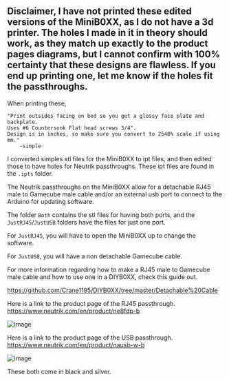 ## Disclaimer, I have not printed these edited versions of the MiniB0XX, as I do not have a 3d printer. The holes I made in it in theory should work, as they match up exactly to the product pages diagrams, but I cannot confirm with 100% certainty that these designs are flawless. If you end up printing one, let me know if the holes fit the passthroughs.

When printing these,

    "Print outsides facing on bed so you get a glossy face plate and backplate.
    Uses #6 Countersunk Flat head screws 3/4".
    Design is in inches, so make sure you convert to 2540% scale if using mm."
        -simple
I converted simples stl files for the MiniB0XX to ipt files, and then edited those to have holes for Neutrik passthroughs. These ipt files are found in the `.ipts` folder.

The Neutrik passthroughs on the MiniB0XX allow for a detachable RJ45 male to Gamecube male cable and/or an external usb port to connect to the Arduino for updating software.

The folder `Both` contains the stl files for having both ports, and the `JustRJ45`/`JustUSB` folders have the files for just one port.

For `JustRJ45`, you will have to open the MiniB0XX up to change the software.

For `JustUSB`, you will have a non detachable Gamecube cable.

For more information regarding how to make a RJ45 male to Gamecube male cable and how to use one in a DIYB0XX, check this guide out.

https://github.com/Crane1195/DIYB0XX/tree/master/Detachable%20Cable

Here is a link to the product page of the RJ45 passthrough. https://www.neutrik.com/en/product/ne8fdp-b

![image](https://www.neutrik.com/uploads/media/500x/07/867-ne8fdp-b.jpg?v=1-0)

Here is a link to the product page of the USB passthrough. https://www.neutrik.com/en/product/nausb-w-b

![image](https://www.neutrik.com/uploads/media/500x/08/1828-nausb-w-b.jpg?v=1-0)

These both come in black and silver.
